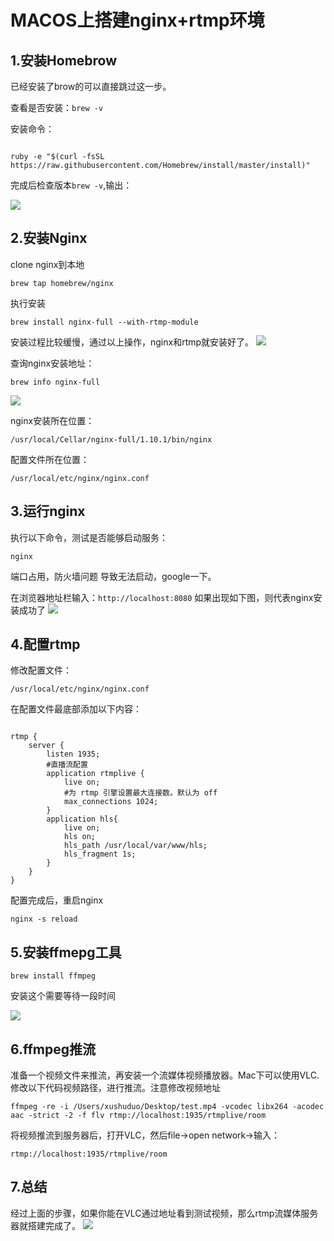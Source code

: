 # MACOS上搭建nginx+rtmp环境

## 1.安装Homebrow
已经安装了brow的可以直接跳过这一步。

查看是否安装：`brew -v`
 
安装命令：

<pre><code>
ruby -e "$(curl -fsSL https://raw.githubusercontent.com/Homebrew/install/master/install)"
</code></pre>

完成后检查版本`brew -v`,输出：

![](54167569.png)

## 2.安装Nginx
clone nginx到本地

`brew tap homebrew/nginx`

执行安装

`brew install nginx-full --with-rtmp-module`

安装过程比较缓慢，通过以上操作，nginx和rtmp就安装好了。
![](54160627.png)

查询nginx安装地址：

`brew info nginx-full`

![](54131605.png)

nginx安装所在位置：

`/usr/local/Cellar/nginx-full/1.10.1/bin/nginx`

配置文件所在位置：

`/usr/local/etc/nginx/nginx.conf`

## 3.运行nginx

执行以下命令，测试是否能够启动服务：

`nginx`

端口占用，防火墙问题 导致无法启动，google一下。

在浏览器地址栏输入：`http://localhost:8080`
如果出现如下图，则代表nginx安装成功了
![](54289471.png)

## 4.配置rtmp
修改配置文件：

`/usr/local/etc/nginx/nginx.conf`

在配置文件最底部添加以下内容：

<pre><code>
rtmp {
    server {
        listen 1935;
        #直播流配置
        application rtmplive {
            live on;
            #为 rtmp 引擎设置最大连接数。默认为 off
            max_connections 1024;
        }
        application hls{
            live on;
            hls on;
            hls_path /usr/local/var/www/hls;
            hls_fragment 1s;
        }
    }
}
</code></pre>

配置完成后，重启nginx

`nginx -s reload`

## 5.安装ffmepg工具

`brew install ffmpeg`

安装这个需要等待一段时间

![](54461614.png)

## 6.ffmpeg推流
准备一个视频文件来推流，再安装一个流媒体视频播放器。Mac下可以使用VLC.
修改以下代码视频路径，进行推流。注意修改视频地址

`ffmpeg -re -i /Users/xushuduo/Desktop/test.mp4 -vcodec libx264 -acodec aac -strict -2 -f flv rtmp://localhost:1935/rtmplive/room`

将视频推流到服务器后，打开VLC，然后file->open network->输入：

`rtmp://localhost:1935/rtmplive/room`

## 7.总结
经过上面的步骤，如果你能在VLC通过地址看到测试视频，那么rtmp流媒体服务器就搭建完成了。
![](54598297.png)
